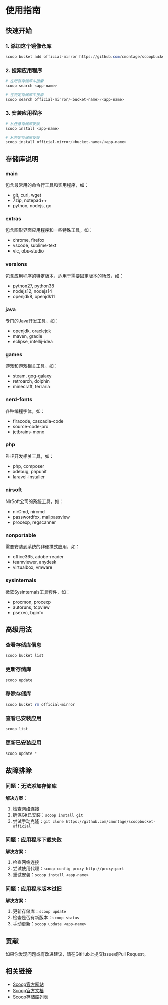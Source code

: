 # 使用指南

## 快速开始

### 1. 添加这个镜像仓库
```powershell
scoop bucket add official-mirror https://github.com/cmontage/scoopbucket-official
```

### 2. 搜索应用程序
```powershell
# 在所有存储库中搜索
scoop search <app-name>

# 在特定存储库中搜索
scoop search official-mirror/<bucket-name>/<app-name>
```

### 3. 安装应用程序
```powershell
# 从任意存储库安装
scoop install <app-name>

# 从特定存储库安装
scoop install official-mirror/<bucket-name>/<app-name>
```

## 存储库说明

### main
包含最常用的命令行工具和实用程序，如：
- git, curl, wget
- 7zip, notepad++
- python, nodejs, go

### extras
包含图形界面应用程序和一些特殊工具，如：
- chrome, firefox
- vscode, sublime-text
- vlc, obs-studio

### versions
包含应用程序的特定版本，适用于需要固定版本的场景，如：
- python27, python38
- nodejs12, nodejs14
- openjdk8, openjdk11

### java
专门的Java开发工具，如：
- openjdk, oraclejdk
- maven, gradle
- eclipse, intellij-idea

### games
游戏和游戏相关工具，如：
- steam, gog-galaxy
- retroarch, dolphin
- minecraft, terraria

### nerd-fonts
各种编程字体，如：
- firacode, cascadia-code
- source-code-pro
- jetbrains-mono

### php
PHP开发相关工具，如：
- php, composer
- xdebug, phpunit
- laravel-installer

### nirsoft
NirSoft公司的系统工具，如：
- nirCmd, nircmd
- passwordfox, mailpassview
- procexp, regscanner

### nonportable
需要安装到系统的非便携式应用，如：
- office365, adobe-reader
- teamviewer, anydesk
- virtualbox, vmware

### sysinternals
微软Sysinternals工具套件，如：
- procmon, procexp
- autoruns, tcpview
- psexec, bginfo

## 高级用法

### 查看存储库信息
```powershell
scoop bucket list
```

### 更新存储库
```powershell
scoop update
```

### 移除存储库
```powershell
scoop bucket rm official-mirror
```

### 查看已安装应用
```powershell
scoop list
```

### 更新已安装应用
```powershell
scoop update *
```

## 故障排除

### 问题：无法添加存储库
**解决方案：**
1. 检查网络连接
2. 确保Git已安装：`scoop install git`
3. 尝试手动克隆：`git clone https://github.com/cmontage/scoopbucket-official`

### 问题：应用程序下载失败
**解决方案：**
1. 检查网络连接
2. 尝试使用代理：`scoop config proxy http://proxy:port`
3. 重试安装：`scoop install <app-name>`

### 问题：应用程序版本过旧
**解决方案：**
1. 更新存储库：`scoop update`
2. 检查是否有新版本：`scoop status`
3. 手动更新：`scoop update <app-name>`

## 贡献

如果你发现问题或有改进建议，请在GitHub上提交Issue或Pull Request。

## 相关链接

- [Scoop官方网站](https://scoop.sh/)
- [Scoop官方文档](https://github.com/ScoopInstaller/Scoop/wiki)
- [Scoop存储库列表](https://github.com/ScoopInstaller/Scoop/blob/master/buckets.json)
